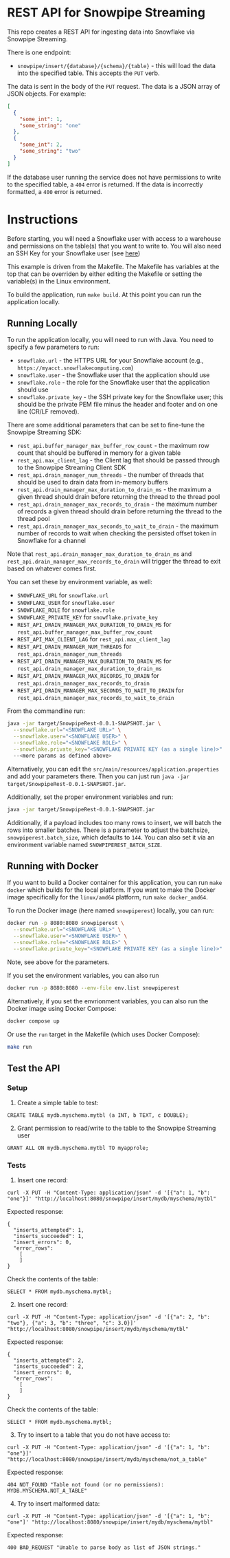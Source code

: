 # REST API for Snowpipe Streaming

This repo creates a REST API for ingesting data into Snowflake via
Snowpipe Streaming.

There is one endpoint:

* `snowpipe/insert/{database}/{schema}/{table}` - this will load the data into the
  specified table. This accepts the `PUT` verb.

The data is sent in the body of the `PUT` request. The data is a JSON array
of JSON objects. For example:

```json
[
  {
    "some_int": 1,
    "some_string": "one"
  },
  {
    "some_int": 2,
    "some_string": "two"
  }
]
```

If the database user running the service does not have permissions to
write to the specified table, a `404` error is returned. If the data is
incorrectly formatted, a `400` error is returned.

# Instructions

Before starting, you will need a Snowflake user with access to a warehouse
and permissions on the table(s) that you want to write to. You will also
need an SSH Key for your Snowflake user (see [here](https://docs.snowflake.com/en/user-guide/key-pair-auth.html))

This example is driven from the Makefile. The Makefile has variables at the top
that can be overriden by either editing the Makefile or setting the variable(s) in
the Linux environment.

To build the application, run `make build`. At this point you can run the
application locally.

## Running Locally

To run the application locally, you will need to run with Java.
You need to specify a few parameters to run:

* `snowflake.url` - the HTTPS URL for your Snowflake account (e.g., `https://myacct.snowflakecomputing.com`)
* `snowflake.user` - the Snowflake user that the application should use
* `snowflake.role` - the role for the Snowflake user that the application should use
* `snowflake.private_key` - the SSH private key for the Snowflake user; this should be the private PEM file minus the
  header and footer and on one line (CR/LF removed).

There are some additional parameters that can be set to fine-tune
the Snowpipe Streaming SDK:

* `rest_api.buffer_manager_max_buffer_row_count` - the maximum row count that should be buffered in memory for a
  given table
* `rest_api.max_client_lag` - the Client lag that should be passed through to the Snowpipe Streaming Client SDK
* `rest_api.drain_manager_num_threads` - the number of threads that should be used to drain data from in-memory
  buffers
* `rest_api.drain_manager_max_duration_to_drain_ms` - the maximum a given thread should drain before returning the
  thread to the thread pool
* `rest_api.drain_manager_max_records_to_drain` - the maximum number of records a given thread should drain before
  returning the thread to the thread pool
* `rest_api.drain_manager_max_seconds_to_wait_to_drain` - the maximum number of records to wait when checking the
  persisted offset token in Snowflake for a channel

Note that `rest_api.drain_manager_max_duration_to_drain_ms` and `rest_api.drain_manager_max_records_to_drain`
will trigger the thread to exit based on whatever comes first.

You can set these by environment variable, as well:

* `SNOWFLAKE_URL` for `snowflake.url`
* `SNOWFLAKE_USER` for `snowflake.user`
* `SNOWFLAKE_ROLE` for `snowflake.role`
* `SNOWFLAKE_PRIVATE_KEY` for `snowflake.private_key`
* `REST_API_DRAIN_MANAGER_MAX_DURATION_TO_DRAIN_MS` for `rest_api.buffer_manager_max_buffer_row_count`
* `REST_API_MAX_CLIENT_LAG` for `rest_api.max_client_lag`
* `REST_API_DRAIN_MANAGER_NUM_THREADS` for `rest_api.drain_manager_num_threads`
* `REST_API_DRAIN_MANAGER_MAX_DURATION_TO_DRAIN_MS` for `rest_api.drain_manager_max_duration_to_drain_ms`
* `REST_API_DRAIN_MANAGER_MAX_RECORDS_TO_DRAIN` for `rest_api.drain_manager_max_records_to_drain`
* `REST_API_DRAIN_MANAGER_MAX_SECONDS_TO_WAIT_TO_DRAIN`
  for `rest_api.drain_manager_max_records_to_wait_to_drain`

From the commandline run:

```bash
java -jar target/SnowpipeRest-0.0.1-SNAPSHOT.jar \
  --snowflake.url="<SNOWFLAKE URL>" \
  --snowflake.user="<SNOWFLAKE USER>" \
  --snowflake.role="<SNOWFLAKE ROLE>" \
  --snowflake.private_key="<SNOWFLAKE PRIVATE KEY (as a single line)>"
  --<more params as defined above>
```

Alternatively, you can edit the `src/main/resources/application.properties` and add
your parameters there. Then you can just run `java -jar target/SnowpipeRest-0.0.1-SNAPSHOT.jar`.

Additionally, set the proper environment variables and run:

```bash
java -jar target/SnowpipeRest-0.0.1-SNAPSHOT.jar
```

Additionally, if a payload includes too many rows to insert, we will batch
the rows into smaller batches. There is a parameter to adjust the batchsize,
`snowpiperest.batch_size`, which defaults to `144`. You can also set it via an
environment variable named `SNOWPIPEREST_BATCH_SIZE`.

## Running with Docker

If you want to build a Docker container for this application, you can run
`make docker` which builds for the local platform.
If you want to make the Docker image specifically for the `linux/amd64` platform,
run `make docker_amd64`.

To run the Docker image (here named `snowpiperest`) locally, you can run:

```bash
docker run -p 8080:8080 snowpiperest \
  --snowflake.url="<SNOWFLAKE URL>" \
  --snowflake.user="<SNOWFLAKE USER>" \
  --snowflake.role="<SNOWFLAKE ROLE>" \
  --snowflake.private_key="<SNOWFLAKE PRIVATE KEY (as a single line)>"
```

Note, see above for the parameters.

If you set the environment variables, you can also run

```bash
docker run -p 8080:8080 --env-file env.list snowpiperest
```

Alternatively, if you set the envrionment variables, you can
also run the Docker image using Docker Compose:

```bash
docker compose up
```

Or use the `run` target in the Makefile (which uses Docker Compose):

```bash
make run
```

## Test the API

### Setup

1. Create a simple table to test:

```
CREATE TABLE mydb.myschema.mytbl (a INT, b TEXT, c DOUBLE);
```

2. Grant permission to read/write to the table to the Snowpipe Streaming user

```
GRANT ALL ON mydb.myschema.mytbl TO myapprole;
```

### Tests

1. Insert one record:

```
curl -X PUT -H "Content-Type: application/json" -d '[{"a": 1, "b": "one"}]' "http://localhost:8080/snowpipe/insert/mydb/myschema/mytbl"
```

Expected response:

```
{
  "inserts_attempted": 1,
  "inserts_succeeded": 1,
  "insert_errors": 0,
  "error_rows":
    [
    ]
}
```

Check the contents of the table:

```
SELECT * FROM mydb.myschema.mytbl;
```

2. Insert one record:

```
curl -X PUT -H "Content-Type: application/json" -d '[{"a": 2, "b": "two"}, {"a": 3, "b": "three", "c": 3.0}]' "http://localhost:8080/snowpipe/insert/mydb/myschema/mytbl"
```

Expected response:

```
{
  "inserts_attempted": 2,
  "inserts_succeeded": 2,
  "insert_errors": 0,
  "error_rows":
    [
    ]
}
```

Check the contents of the table:

```
SELECT * FROM mydb.myschema.mytbl;
```

3. Try to insert to a table that you do not have access to:

```
curl -X PUT -H "Content-Type: application/json" -d '[{"a": 1, "b": "one"}]' "http://localhost:8080/snowpipe/insert/mydb/myschema/not_a_table"
```

Expected response:

```
404 NOT_FOUND "Table not found (or no permissions): MYDB.MYSCHEMA.NOT_A_TABLE"
```

4. Try to insert malformed data:

```
curl -X PUT -H "Content-Type: application/json" -d '[{"a": 1, "b": "one"]' "http://localhost:8080/snowpipe/insert/mydb/myschema/mytbl"
```

Expected response:

```
400 BAD_REQUEST "Unable to parse body as list of JSON strings."
```

